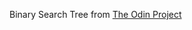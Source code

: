 Binary Search Tree from [The Odin Project](https://www.theodinproject.com/lessons/javascript-binary-search-trees)